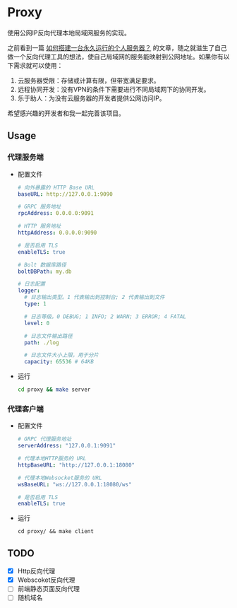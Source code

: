 # Proxy

使用公网IP反向代理本地局域网服务的实现。

之前看到一篇 [如何搭建一台永久运行的个人服务器？](https://mp.weixin.qq.com/s/WF0EQMO-84mUhabG0Slbhg) 的文章，随之就滋生了自己做一个反向代理工具的想法，使自己局域网的服务能映射到公网地址。如果你有以下需求就可以使用：

1. 云服务器受限：存储或计算有限，但带宽满足要求。
2. 远程协同开发：没有VPN的条件下需要进行不同局域网下的协同开发。
3. 乐于助人：为没有云服务器的开发者提供公网访问IP。  

希望感兴趣的开发者和我一起完善该项目。

## Usage

### 代理服务端

* 配置文件

  ```yaml
  # 向外暴露的 HTTP Base URL
  baseURL: http://127.0.0.1:9090
  
  # GRPC 服务地址
  rpcAddress: 0.0.0.0:9091
  
  # HTTP 服务地址
  httpAddress: 0.0.0.0:9090
  
  # 是否启用 TLS
  enableTLS: true
  
  # Bolt 数据库路径
  boltDBPath: my.db
  
  # 日志配置
  logger:
    # 日志输出类型。1 代表输出到控制台; 2 代表输出到文件
    type: 1
  
    # 日志等级。0 DEBUG; 1 INFO; 2 WARN; 3 ERROR; 4 FATAL
    level: 0
  
    # 日志文件输出路径
    path: ./log
  
    # 日志文件大小上限，用于分片
    capacity: 65536 # 64KB
  ```

* 运行

  ```sh
  cd proxy && make server
  ```

### 代理客户端

* 配置文件

  ```yaml
  # GRPC 代理服务地址
  serverAddress: "127.0.0.1:9091"
  
  # 代理本地HTTP服务的 URL
  httpBaseURL: "http://127.0.0.1:18080"
  
  # 代理本地Websocket服务的 URL
  wsBaseURL: "ws://127.0.0.1:18080/ws"
  
  # 是否启用 TLS
  enableTLS: true
  ```

* 运行

  ```shell
  cd proxy/ && make client
  ```

## TODO

- [x] Http反向代理
- [x] Webscoket反向代理
- [ ] 前端静态页面反向代理
- [ ] 随机域名